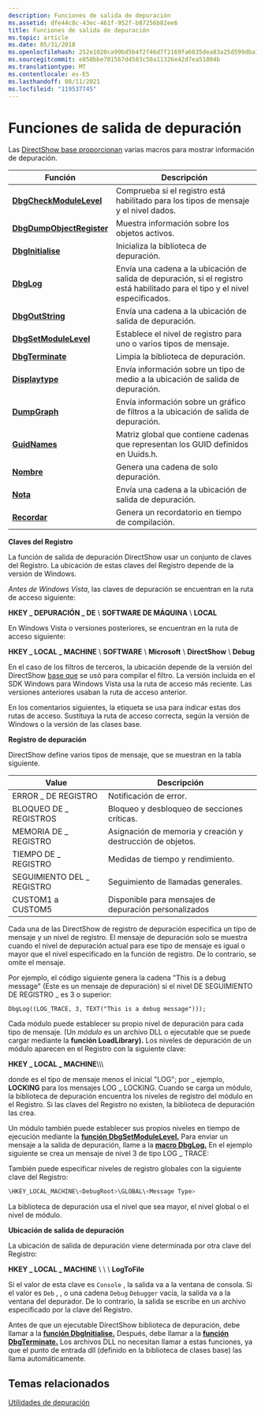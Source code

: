 ```yaml
---
description: Funciones de salida de depuración
ms.assetid: dfe44c8c-43ec-461f-952f-b87256b82ee6
title: Funciones de salida de depuración
ms.topic: article
ms.date: 05/31/2018
ms.openlocfilehash: 252e1020ca99bd5b4f2f46d7f2169fa6835dea83a25d599dba142f370bb794f9
ms.sourcegitcommit: e858bbe701567d4583c50a11326e42d7ea51804b
ms.translationtype: MT
ms.contentlocale: es-ES
ms.lasthandoff: 08/11/2021
ms.locfileid: "119537745"
---
```

# <a name="debug-output-functions"></a>Funciones de salida de depuración

Las [DirectShow base proporcionan](directshow-base-classes.md) varias macros para mostrar información de depuración.



| Función                                               | Descripción                                                                                          |
|--------------------------------------------------------|------------------------------------------------------------------------------------------------------|
| [**DbgCheckModuleLevel**](dbgcheckmodulelevel.md)     | Comprueba si el registro está habilitado para los tipos de mensaje y el nivel dados.                             |
| [**DbgDumpObjectRegister**](dbgdumpobjectregister.md) | Muestra información sobre los objetos activos.                                                           |
| [**DbgInitialise**](dbginitialise.md)                 | Inicializa la biblioteca de depuración.                                                                       |
| [**DbgLog**](dbglog.md)                               | Envía una cadena a la ubicación de salida de depuración, si el registro está habilitado para el tipo y el nivel especificados. |
| [**DbgOutString**](dbgoutstring.md)                   | Envía una cadena a la ubicación de salida de depuración.                                                         |
| [**DbgSetModuleLevel**](dbgsetmodulelevel.md)         | Establece el nivel de registro para uno o varios tipos de mensaje.                                                |
| [**DbgTerminate**](dbgterminate.md)                   | Limpia la biblioteca de depuración.                                                                         |
| [**Displaytype**](displaytype.md)                     | Envía información sobre un tipo de medio a la ubicación de salida de depuración.                                   |
| [**DumpGraph**](dumpgraph.md)                         | Envía información sobre un gráfico de filtros a la ubicación de salida de depuración.                                 |
| [**GuidNames**](guidnames.md)                         | Matriz global que contiene cadenas que representan los GUID definidos en Uuids.h.                        |
| [**Nombre**](name.md)                                   | Genera una cadena de solo depuración.                                                                       |
| [**Nota**](note.md)                                   | Envía una cadena a la ubicación de salida de depuración.                                                         |
| [**Recordar**](remind.md)                               | Genera un recordatorio en tiempo de compilación.                                                                |



 

**Claves del Registro**

La función de salida de depuración DirectShow usar un conjunto de claves del Registro. La ubicación de estas claves del Registro depende de la versión de Windows.

*Antes de Windows Vista*, las claves de depuración se encuentran en la ruta de acceso siguiente:

**HKEY \_ DEPURACIÓN \_ DE** \\ **SOFTWARE DE MÁQUINA** \\ **LOCAL**

En Windows Vista o versiones posteriores, se encuentran en la ruta de acceso siguiente:

**HKEY \_ LOCAL \_ MACHINE** \\ **SOFTWARE** \\ **Microsoft** \\ **DirectShow** \\ **Debug**

En el caso de los filtros de terceros, la ubicación depende de la versión del DirectShow [base que](directshow-base-classes.md) se usó para compilar el filtro. La versión incluida en el SDK Windows para Windows Vista usa la ruta de acceso más reciente. Las versiones anteriores usaban la ruta de acceso anterior.

En los comentarios siguientes, la etiqueta *<DebugRoot>* se usa para indicar estas dos rutas de acceso. Sustituya la ruta de acceso correcta, según la versión de Windows o la versión de las clases base.

**Registro de depuración**

DirectShow define varios tipos de mensaje, que se muestran en la tabla siguiente.



| Value                   | Descripción                                             |
|-------------------------|---------------------------------------------------------|
| ERROR \_ DE REGISTRO              | Notificación de error.                                     |
| BLOQUEO DE \_ REGISTROS            | Bloqueo y desbloqueo de secciones críticas.             |
| MEMORIA DE \_ REGISTRO             | Asignación de memoria y creación y destrucción de objetos. |
| TIEMPO DE \_ REGISTRO             | Medidas de tiempo y rendimiento.                    |
| SEGUIMIENTO DEL \_ REGISTRO              | Seguimiento de llamadas generales.                                   |
| CUSTOM1 a CUSTOM5 | Disponible para mensajes de depuración personalizados                     |



 

Cada una de las DirectShow de registro de depuración especifica un tipo de mensaje y un nivel de registro. El mensaje de depuración solo se muestra cuando el nivel de depuración actual para ese tipo de mensaje es igual o mayor que el nivel especificado en la función de registro. De lo contrario, se omite el mensaje.

Por ejemplo, el código siguiente genera la cadena "This is a debug message" (Este es un mensaje de depuración) si el nivel DE SEGUIMIENTO DE REGISTRO \_ es 3 o superior:

``` syntax
DbgLog((LOG_TRACE, 3, TEXT("This is a debug message")));
```

Cada módulo puede establecer su propio nivel de depuración para cada tipo de mensaje. (Un *módulo* es un archivo DLL o ejecutable que se puede cargar mediante la **función LoadLibrary).** Los niveles de depuración de un módulo aparecen en el Registro con la siguiente clave:

**HKEY \_ LOCAL \_ MACHINE**\\**<DebugRoot>**\\**<ModuleName>**\\**<MessageType>**

donde *<Message Type>* es el tipo de mensaje menos el inicial "LOG"; por \_ ejemplo, **LOCKING** para los mensajes LOG \_ LOCKING. Cuando se carga un módulo, la biblioteca de depuración encuentra los niveles de registro del módulo en el Registro. Si las claves del Registro no existen, la biblioteca de depuración las crea.

Un módulo también puede establecer sus propios niveles en tiempo de ejecución mediante la [**función DbgSetModuleLevel.**](dbgsetmodulelevel.md) Para enviar un mensaje a la salida de depuración, llame a la [**macro DbgLog.**](dbglog.md) En el ejemplo siguiente se crea un mensaje de nivel 3 de tipo LOG \_ TRACE:

También puede especificar niveles de registro globales con la siguiente clave del Registro:


```C++
\HKEY_LOCAL_MACHINE\<DebugRoot>\GLOBAL\<Message Type>
```



La biblioteca de depuración usa el nivel que sea mayor, el nivel global o el nivel de módulo.

**Ubicación de salida de depuración**

La ubicación de salida de depuración viene determinada por otra clave del Registro:

**HKEY \_ LOCAL \_ MACHINE** \\ **<DebugRoot>** \\ **<Modile Name>** \\ **LogToFile**

Si el valor de esta clave es `Console` , la salida va a la ventana de consola. Si el valor es `Deb` , , o una cadena `Debug` `Debugger` vacía, la salida va a la ventana del depurador. De lo contrario, la salida se escribe en un archivo especificado por la clave del Registro.

Antes de que un ejecutable DirectShow biblioteca de depuración, debe llamar a la [**función DbgInitialise.**](dbginitialise.md) Después, debe llamar a la [**función DbgTerminate.**](dbgterminate.md) Los archivos DLL no necesitan llamar a estas funciones, ya que el punto de entrada dll (definido en la biblioteca de clases base) las llama automáticamente.

## <a name="related-topics"></a>Temas relacionados

<dl> <dt>

[Utilidades de depuración](debugging-utilities.md)
</dt> </dl>

 

 



